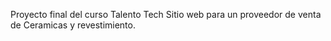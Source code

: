 Proyecto final del curso Talento Tech
Sitio web para un proveedor de venta de Ceramicas y revestimiento.
